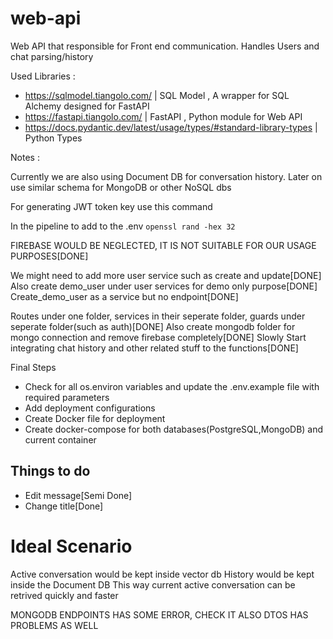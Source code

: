 # web-api
Web API that responsible for Front end communication. Handles Users and chat parsing/history

Used Libraries : 

- https://sqlmodel.tiangolo.com/ | SQL Model , A wrapper for SQL Alchemy designed for FastAPI
- https://fastapi.tiangolo.com/ | FastAPI , Python module for Web API
- https://docs.pydantic.dev/latest/usage/types/#standard-library-types | Python Types

Notes :

Currently we are also using Document DB for conversation history.
Later on use similar schema for MongoDB or other NoSQL dbs

For generating JWT token key use this command

In the pipeline to add to the .env
`openssl rand -hex 32`


FIREBASE WOULD BE NEGLECTED, IT IS NOT SUITABLE FOR OUR USAGE PURPOSES[DONE]

We might need to add more user service such as create and update[DONE]
Also create demo_user under user services for demo only purpose[DONE]
Create_demo_user as a  service but no endpoint[DONE]

Routes under one folder, services in their seperate folder, guards under seperate folder(such as auth)[DONE]
Also create mongodb folder for mongo connection and remove firebase completely[DONE]
Slowly Start integrating chat history and other related stuff to the functions[DONE]

Final Steps 
- Check for all os.environ variables and update the .env.example file with required parameters
- Add deployment configurations
- Create Docker file for deployment
- Create docker-compose for both databases(PostgreSQL,MongoDB) and current container

## Things to do
- Edit message[Semi Done]
- Change title[Done]

# Ideal Scenario

Active conversation would be kept inside vector db
History would be kept inside the Document DB
This way current active conversation can be retrived quickly and faster

MONGODB ENDPOINTS HAS SOME ERROR, CHECK IT
ALSO DTOS HAS PROBLEMS AS WELL